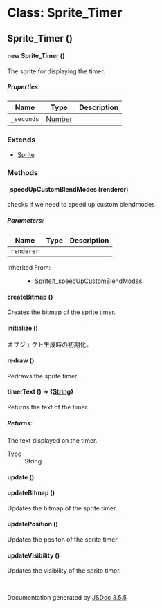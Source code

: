 # Class: Sprite_Timer

## Sprite_Timer ()

#### new Sprite_Timer ()

The sprite for displaying the timer.

##### Properties:

| Name | Type | Description |
| --- | --- | --- |
| `_seconds` | [Number](Number.html) |  |

<dl>
</dl>

### Extends

* [Sprite](Sprite.html)

### Methods

#### _speedUpCustomBlendModes (renderer)

checks if we need to speed up custom blendmodes

##### Parameters:

| Name | Type | Description |
| --- | --- | --- |
| `renderer` |  |  |

<dl>
                <dt>Inherited From:</dt>
                <dd>
                    <ul>
                        <li>
                            <a>Sprite#_speedUpCustomBlendModes</a>
                        </li>
                    </ul>
                </dd>
            </dl>

#### createBitmap ()

Creates the bitmap of the sprite timer.
<dl>
</dl>

#### initialize ()

 オブジェクト生成時の初期化。
<dl>
</dl>

#### redraw ()

Redraws the sprite timer.
<dl>
</dl>

#### timerText () → {[String](String.html)}

Returns the text of the timer.
<dl>
</dl>

##### Returns:

The text displayed on the timer.
<dl>
                <dt> Type </dt>
                <dd>
                    <span><a>String</a></span>
                </dd>
            </dl>

#### update ()

<dl>
</dl>

#### updateBitmap ()

Updates the bitmap of the sprite timer.
<dl>
</dl>

#### updatePosition ()

Updates the positon of the sprite timer.
<dl>
</dl>

#### updateVisibility ()

Updates the visibility of the sprite timer.
<dl>
</dl>
 <br>

  Documentation generated by [JSDoc 3.5.5](https://github.com/jsdoc3/jsdoc)
